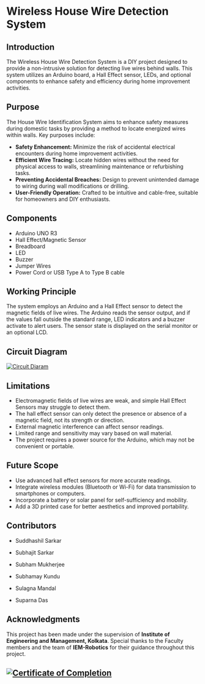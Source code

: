# Wireless House Wire Detection System

## Introduction

The Wireless House Wire Detection System is a DIY project designed to provide a non-intrusive solution for detecting live wires behind walls. This system utilizes an Arduino board, a Hall Effect sensor, LEDs, and optional components to enhance safety and efficiency during home improvement activities.

## Purpose

The House Wire Identification System aims to enhance safety measures during domestic tasks by providing a method to locate energized wires within walls. Key purposes include:

- **Safety Enhancement:** Minimize the risk of accidental electrical encounters during home improvement activities.
- **Efficient Wire Tracing:** Locate hidden wires without the need for physical access to walls, streamlining maintenance or refurbishing tasks.
- **Preventing Accidental Breaches:** Design to prevent unintended damage to wiring during wall modifications or drilling.
- **User-Friendly Operation:** Crafted to be intuitive and cable-free, suitable for homeowners and DIY enthusiasts.

## Components

- Arduino UNO R3
- Hall Effect/Magnetic Sensor
- Breadboard
- LED
- Buzzer
- Jumper Wires
- Power Cord or USB Type A to Type B cable

## Working Principle

The system employs an Arduino and a Hall Effect sensor to detect the magnetic fields of live wires. The Arduino reads the sensor output, and if the values fall outside the standard range, LED indicators and a buzzer activate to alert users. The sensor state is displayed on the serial monitor or an optional LCD.

## Circuit Diagram

[![Circuit Diaram](https://i.postimg.cc/j5GZRDyt/circuit.png)](https://postimg.cc/sQ4pcDnN)

## Limitations

- Electromagnetic fields of live wires are weak, and simple Hall Effect Sensors may struggle to detect them.
- The hall effect sensor can only detect the presence or absence of a magnetic field, not its strength or direction.
- External magnetic interference can affect sensor readings.
- Limited range and sensitivity may vary based on wall material.
- The project requires a power source for the Arduino, which may not be convenient or portable.

## Future Scope

- Use advanced hall effect sensors for more accurate readings.
- Integrate wireless modules (Bluetooth or Wi-Fi) for data transmission to smartphones or computers.
- Incorporate a battery or solar panel for self-sufficiency and mobility.
- Add a 3D printed case for better aesthetics and improved portability.

## Contributors

- Suddhashil Sarkar
- Subhajit Sarkar
- Subham Mukherjee

- Subhamay Kundu
- Sulagna Mandal
- Suparna Das

## Acknowledgments

This project has been made under the supervision of **Institute of Engineering and Management, Kolkata**. Special thanks to the Faculty members and the team of **IEM-Robotics** for their guidance throughout this project.

[![Certificate of Completion](https://i.postimg.cc/C1PXVMx4/SUDDHASHIL-SARKAR-page-0001.jpg)](https://postimg.cc/dkC42Yd7)
---

